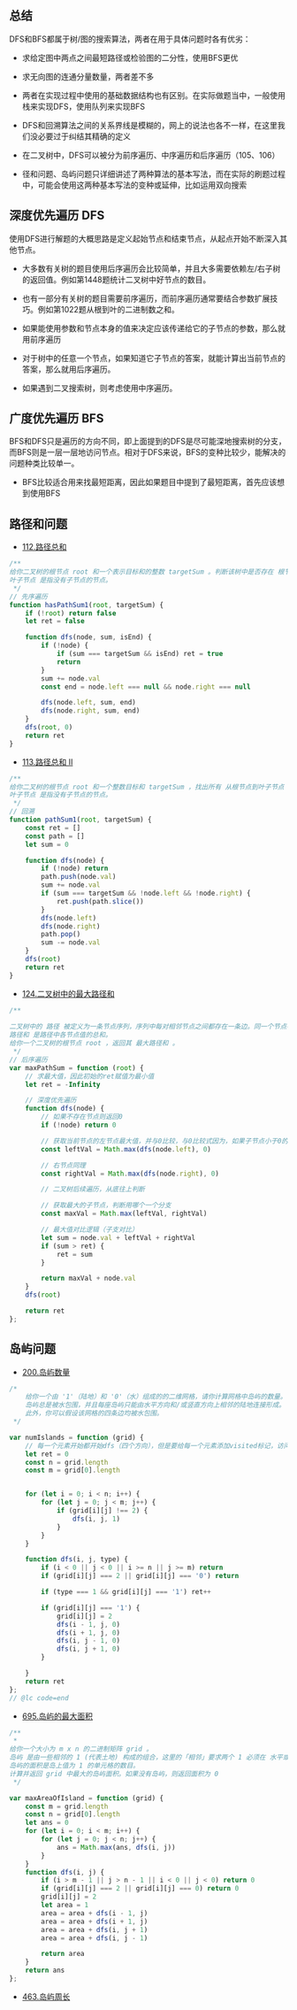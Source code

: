 
## 总结

DFS和BFS都属于树/图的搜索算法，两者在用于具体问题时各有优劣：

- 求给定图中两点之间最短路径或检验图的二分性，使用BFS更优

- 求无向图的连通分量数量，两者差不多

- 两者在实现过程中使用的基础数据结构也有区别。在实际做题当中，一般使用栈来实现DFS，使用队列来实现BFS

- DFS和回溯算法之间的关系界线是模糊的，网上的说法也各不一样，在这里我们没必要过于纠结其精确的定义

- 在二叉树中，DFS可以被分为前序遍历、中序遍历和后序遍历（105、106）

- 径和问题、岛屿问题只详细讲述了两种算法的基本写法，而在实际的刷题过程中，可能会使用这两种基本写法的变种或延伸，比如运用双向搜索

## 深度优先遍历 DFS

使用DFS进行解题的大概思路是定义起始节点和结束节点，从起点开始不断深入其他节点。

- 大多数有关树的题目使用后序遍历会比较简单，并且大多需要依赖左/右子树的返回值。例如第1448题统计二叉树中好节点的数目。

- 也有一部分有关树的题目需要前序遍历，而前序遍历通常要结合参数扩展技巧。例如第1022题从根到叶的二进制数之和。

- 如果能使用参数和节点本身的值来决定应该传递给它的子节点的参数，那么就用前序遍历

- 对于树中的任意一个节点，如果知道它子节点的答案，就能计算出当前节点的答案，那么就用后序遍历。

- 如果遇到二叉搜索树，则考虑使用中序遍历。

## 广度优先遍历 BFS

BFS和DFS只是遍历的方向不同，即上面提到的DFS是尽可能深地搜索树的分支，而BFS则是一层一层地访问节点。相对于DFS来说，BFS的变种比较少，能解决的问题种类比较单一。

- BFS比较适合用来找最短距离，因此如果题目中提到了最短距离，首先应该想到使用BFS

## 路径和问题

- [112.路径总和](https://leetcode.cn/problems/path-sum/description/)

```js
/** 
给你二叉树的根节点 root 和一个表示目标和的整数 targetSum 。判断该树中是否存在 根节点到叶子节点 的路径，这条路径上所有节点值相加等于目标和 targetSum 。如果存在，返回 true ；否则，返回 false 。
叶子节点 是指没有子节点的节点。
 */
// 先序遍历
function hasPathSum1(root, targetSum) {
    if (!root) return false
    let ret = false

    function dfs(node, sum, isEnd) {
        if (!node) {
            if (sum === targetSum && isEnd) ret = true
            return
        }
        sum += node.val
        const end = node.left === null && node.right === null

        dfs(node.left, sum, end)
        dfs(node.right, sum, end)
    }
    dfs(root, 0)
    return ret
}
```

- [113.路径总和 II](https://leetcode.cn/problems/path-sum-ii/description/)

```js
/**
给你二叉树的根节点 root 和一个整数目标和 targetSum ，找出所有 从根节点到叶子节点 路径总和等于给定目标和的路径。
叶子节点 是指没有子节点的节点。
 */
// 回溯
function pathSum1(root, targetSum) {
    const ret = []
    const path = []
    let sum = 0

    function dfs(node) {
        if (!node) return
        path.push(node.val)
        sum += node.val
        if (sum === targetSum && !node.left && !node.right) {
            ret.push(path.slice())
        }
        dfs(node.left)
        dfs(node.right)
        path.pop()
        sum -= node.val
    }
    dfs(root)
    return ret
}

```

- [124.二叉树中的最大路径和](https://leetcode.cn/problems/binary-tree-maximum-path-sum/description/)

```js
/**
 
二叉树中的 路径 被定义为一条节点序列，序列中每对相邻节点之间都存在一条边。同一个节点在 一条路径序列中 至多出现一次 。该路径 至少包含一个 节点，且不一定经过根节点。
路径和 是路径中各节点值的总和。
给你一个二叉树的根节点 root ，返回其 最大路径和 。
 */
// 后序遍历
var maxPathSum = function (root) {
    // 求最大值，因此初始的ret赋值为最小值
    let ret = -Infinity

    // 深度优先遍历
    function dfs(node) {
        // 如果不存在节点则返回0
        if (!node) return 0

        // 获取当前节点的左节点最大值，并与0比较，与0比较式因为，如果子节点小于0的话，就没有必要加起来了
        const leftVal = Math.max(dfs(node.left), 0)

        // 右节点同理
        const rightVal = Math.max(dfs(node.right), 0)

        // 二叉树后续遍历，从底往上判断

        // 获取最大的子节点，判断用哪个一个分支
        const maxVal = Math.max(leftVal, rightVal)

        // 最大值对比逻辑（子支对比）
        let sum = node.val + leftVal + rightVal
        if (sum > ret) {
            ret = sum
        }

        return maxVal + node.val
    }
    dfs(root)

    return ret
};
```

## 岛屿问题

- [200.岛屿数量](https://leetcode.cn/problems/number-of-islands/description/)

```js
/*
    给你一个由 '1'（陆地）和 '0'（水）组成的的二维网格，请你计算网格中岛屿的数量。
    岛屿总是被水包围，并且每座岛屿只能由水平方向和/或竖直方向上相邻的陆地连接形成。
    此外，你可以假设该网格的四条边均被水包围。
 */

var numIslands = function (grid) {
    // 每一个元素开始都开始dfs（四个方向），但是要给每一个元素添加visited标记，访问过之后就不在访问
    let ret = 0
    const n = grid.length
    const m = grid[0].length


    for (let i = 0; i < n; i++) {
        for (let j = 0; j < m; j++) {
            if (grid[i][j] !== 2) {
                dfs(i, j, 1)
            }
        }
    }

    function dfs(i, j, type) {
        if (i < 0 || j < 0 || i >= n || j >= m) return
        if (grid[i][j] === 2 || grid[i][j] === '0') return

        if (type === 1 && grid[i][j] === '1') ret++

        if (grid[i][j] === '1') {
            grid[i][j] = 2
            dfs(i - 1, j, 0)
            dfs(i + 1, j, 0)
            dfs(i, j - 1, 0)
            dfs(i, j + 1, 0)
        }

    }
    return ret
};
// @lc code=end

```

- [695.岛屿的最大面积](https://leetcode.cn/problems/max-area-of-island/description/)

```js
/**
 * 
给你一个大小为 m x n 的二进制矩阵 grid 。
岛屿 是由一些相邻的 1 (代表土地) 构成的组合，这里的「相邻」要求两个 1 必须在 水平或者竖直的四个方向上 相邻。你可以假设 grid 的四个边缘都被 0（代表水）包围着。
岛屿的面积是岛上值为 1 的单元格的数目。
计算并返回 grid 中最大的岛屿面积。如果没有岛屿，则返回面积为 0 
 */

var maxAreaOfIsland = function (grid) {
    const m = grid.length
    const n = grid[0].length
    let ans = 0
    for (let i = 0; i < m; i++) {
        for (let j = 0; j < n; j++) {
            ans = Math.max(ans, dfs(i, j))
        }
    }
    function dfs(i, j) {
        if (i > m - 1 || j > n - 1 || i < 0 || j < 0) return 0
        if (grid[i][j] === 2 || grid[i][j] === 0) return 0
        grid[i][j] = 2
        let area = 1
        area = area + dfs(i - 1, j)
        area = area + dfs(i + 1, j)
        area = area + dfs(i, j + 1)
        area = area + dfs(i, j - 1)

        return area
    }
    return ans
};
```

- [463.岛屿周长](https://leetcode.cn/problems/island-perimeter/description/)
